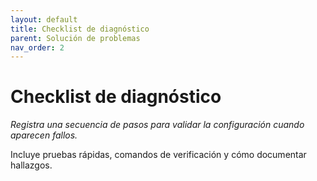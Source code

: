 ```yaml
---
layout: default
title: Checklist de diagnóstico
parent: Solución de problemas
nav_order: 2
---
```


# Checklist de diagnóstico

_Registra una secuencia de pasos para validar la configuración cuando aparecen fallos._

Incluye pruebas rápidas, comandos de verificación y cómo documentar hallazgos.
